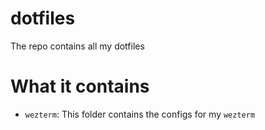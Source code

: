# dotfiles
The repo contains all my dotfiles

# What it contains 
- `wezterm`: This folder contains the configs for my `wezterm`

